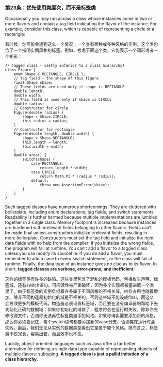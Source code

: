 ### 第23条：优先使用类层次，而不是标签类

Occasionally you may run across a class whose instances come in two or more flavors and contain a tag field indicating the flavor of the instance. For example, consider this class, which is capable of representing a circle or a rectangle:

有时候，你可能会遇到这么一个情况：一个类有两种或多种风格的实例，这个类包含了一个指明实例风格的标签。例如，考虑下面这个类，它能表示一个圆形或者一个矩形：

```
// Tagged class - vastly inferior to a class hierarchy!
class Figure {
    enum Shape { RECTANGLE, CIRCLE };
    // Tag field - the shape of this figure
    final Shape shape;
    // These fields are used only if shape is RECTANGLE
    double length;
    double width;
    // This field is used only if shape is CIRCLE
    double radius;
    // Constructor for circle
    Figure(double radius) {
        shape = Shape.CIRCLE;
        this.radius = radius;
    } 
    // Constructor for rectangle
    Figure(double length, double width) {
        shape = Shape.RECTANGLE;
        this.length = length;
        this.width = width;
    } 
    double area() {
        switch(shape) {
            case RECTANGLE:
                return length * width;
            case CIRCLE:
                return Math.PI * (radius * radius);
            default:
                throw new AssertionError(shape);
        }
    }
}
```

Such tagged classes have numerous shortcomings. They are cluttered with boilerplate, including enum declarations, tag fields, and switch statements. Readability is further harmed because multiple implementations are jumbled together in a single class. Memory footprint is increased because instances are burdened with irrelevant fields belonging to other flavors. Fields can’t be made final unless constructors initialize irrelevant fields, resulting in more boilerplate. Constructors must set the tag field and initialize the right data fields with no help from the compiler: if you initialize the wrong fields, the program will fail at runtime. You can’t add a flavor to a tagged class unless you can modify its sourcefile. If you do add a flavor, you must remember to add a case to every switch statement, or the class will fail at runtime. Finally, the data type of an instance gives no clue as to its flavor. In short, **tagged classes are verbose, error-prone, and inefficient.**

这样的标签类有许多的缺陷。这些类里包含了混乱的模板代码，包括枚举声明，标签域，还有switch语句。可阅读性被严重破坏，因为多个实现都被塞进同一个类里了。由于标签类的实例负担着许多属于不同风格的不相关域，内存占用也随着增加。除非不同构造器初始化的域是不相关的，否则这些域不能设成final，而这又会导致更多的模板代码。构造器必须设置标签域，而且要在没有编译器的帮助下去初始化正确的数据域：如果你初始化的域错了，程序将会在运行时失败。除非你去修改源文件，否则你无法再往标签类里添加风格。如果你确实需要添加新的风格，那么你必须要记住，每个switch语句都要添加新的case分支，否则类在运行时会失败。最后，我们无法从实例的数据类型看出它是属于哪个风格。简而言之，标签类不仅冗长，容易出错，而且效率也不高。

Luckily, object-oriented languages such as Java offer a far better alternative for defining a single data type capable of representing objects of multiple flavors: subtyping. **A tagged class is just a pallid imitation of a class hierarchy.**

